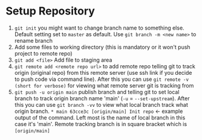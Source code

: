 # Setup Repository

1. `git init` you might want to change branch name to something else. Default setting set to `master` as default. Use `git branch -m <new name>` to rename branch
2. Add some files to working directory (this is mandatory or it won't push project to remote repo)
3. `git add <file>` Add file to staging area
4. `git remote add <remote repo url>` to add remote repo telling git to track origin (original repo) from this remote server (use ssh link if you decide to push code via command line). After this you can use `git remote -v (short for verbose)` for viewing what remote server git is tracking from
5. `git push -u origin main` publish branch and telling git to set local branch to track origin branch name 'main' (`-u` = `--set-upstream`). After this you can use `git branch -vv` to view what local branch track what origin branch.
`* main 63cce3c [origin/main] Init repo` <- example output of the command. Left most is the name of local branch in this case it's 'main'. Remote tracking branch is in square bracket which is `[origin/main]`
